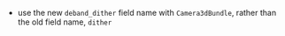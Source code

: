 
- use the new `deband_dither` field name with `Camera3dBundle`, rather than the old field name, `dither`
